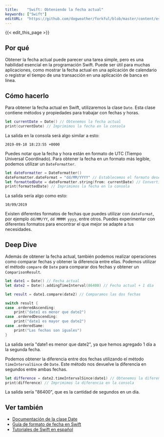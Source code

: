 ```yaml
---
title:    "Swift: Obteniendo la fecha actual"
keywords: ["Swift"]
editURL:  "https://github.com/dogweather/forkful/blob/master/content/es/swift/getting-the-current-date.md"
---
```


{{< edit_this_page >}}

## Por qué

Obtener la fecha actual puede parecer una tarea simple, pero es una habilidad esencial en la programación Swift. Puede ser útil para muchas aplicaciones, como mostrar la fecha actual en una aplicación de calendario o registrar el tiempo de una transacción en una aplicación de banca en línea.

## Cómo hacerlo

Para obtener la fecha actual en Swift, utilizaremos la clase `Date`. Esta clase contiene métodos y propiedades para trabajar con fechas y horas.

```Swift
let currentDate = Date() // Obtenemos la fecha actual
print(currentDate) // Imprimimos la fecha en la consola
```

La salida en la consola será algo similar a esto:

`2019-09-10 18:23:55 +0000`

Puedes notar que la fecha y hora están en formato de UTC (Tiempo Universal Coordinado). Para obtener la fecha en un formato más legible, podemos utilizar un `DateFormatter`.

```Swift
let dateFormatter = DateFormatter()
dateFormatter.dateFormat = "dd/MM/YYYY" // Establecemos el formato deseado
let formattedDate = dateFormatter.string(from: currentDate) // Convertimos la fecha a un String en el formato deseado
print(formattedDate) // Imprimimos la fecha en la consola
```

La salida sería algo como esto:

`10/09/2019`

Existen diferentes formatos de fechas que puedes utilizar con `dateFormat`, por ejemplo `dd/MM/YY`, `dd MMMM yyyy`, entre otros. Puedes experimentar con diferentes formatos para encontrar el que mejor se adapte a tus necesidades.

## Deep Dive

Además de obtener la fecha actual, también podemos realizar operaciones como comparar fechas y obtener la diferencia entre ellas. Podemos utilizar el método `compare` de `Date` para comparar dos fechas y obtener un `ComparisonResult`.

```Swift
let date1 = Date() // Fecha actual
let date2 = Date().addingTimeInterval(86400) // Fecha actual + 1 día

let result = date1.compare(date2) // Comparamos las dos fechas

switch result {
case .orderedAscending:
    print("date1 es menor que date2")
case .orderedDescending:
    print("date1 es mayor que date2")
case .orderedSame:
    print("Las fechas son iguales")
}
```

La salida sería "date1 es menor que date2", ya que hemos agregado 1 día a la segunda fecha.

Podemos obtener la diferencia entre dos fechas utilizando el método `timeIntervalSince` de `Date`. Este método nos devuelve la diferencia en segundos entre ambas fechas.

```Swift
let difference = date2.timeIntervalSince(date1) // Obtenemos la diferencia en segundos
print(difference) // Imprimimos la diferencia en la consola
```

La salida sería "86400", que es la cantidad de segundos en un día.

## Ver también

- [Documentación de la clase Date](https://developer.apple.com/documentation/foundation/date)
- [Guía de formato de fecha en Swift](https://www.appcoda.com/swift-date-formatter/)
- [Tutoriales de Swift en español](https://www.aulaformativa.com/l/swift/)